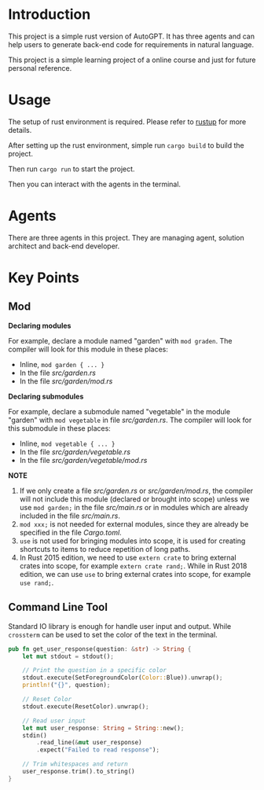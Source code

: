 # Introduction

This project is a simple rust version of AutoGPT. It has three agents and can help users to generate back-end code for requirements in natural language.

This project is a simple learning project of a online course and just for future personal reference.

# Usage

The setup of rust environment is required. Please refer to [rustup](https://rustup.rs/) for more details.

After setting up the rust environment, simple run `cargo build` to build the project.

Then run `cargo run` to start the project.

Then you can interact with the agents in the terminal.

# Agents

There are three agents in this project. They are managing agent, solution architect and back-end developer.

# Key Points

## Mod

**Declaring modules**

For example, declare a module named "garden" with `mod graden`. The compiler will look for this module in these places:

- Inline, `mod garden { ... }`
- In the file *src/garden.rs*
- In the file *src/garden/mod.rs*

**Declaring submodules**

For example, declare a submodule named "vegetable" in the module "garden" with `mod vegetable` in file *src/garden.rs*. The compiler will look for this submodule in these places:

- Inline, `mod vegetable { ... }`
- In the file *src/garden/vegetable.rs*
- In the file *src/garden/vegetable/mod.rs*

**NOTE**

1. If we only create a file *src/garden.rs* or *src/garden/mod.rs*, the compiler will not include this module (declared or brought into scope) unless we use `mod garden;` in the file *src/main.rs* or in modules which are already included in the file *src/main.rs*.
2. `mod xxx;` is not needed for external modules, since they are already be specified in the file *Cargo.toml*.
3. `use` is not used for bringing modules into scope, it is used for creating shortcuts to items to reduce repetition of long paths.
4. In Rust 2015 edition, we need to use `extern crate` to bring external crates into scope, for example `extern crate rand;`. While in Rust 2018 edition, we can use `use` to bring external crates into scope, for example `use rand;`.

## Command Line Tool

Standard IO library is enough for handle user input and output. While `crossterm` can be used to set the color of the text in the terminal.

```rust
pub fn get_user_response(question: &str) -> String {
    let mut stdout = stdout();

    // Print the question in a specific color
    stdout.execute(SetForegroundColor(Color::Blue)).unwrap();
    println!("{}", question);

    // Reset Color
    stdout.execute(ResetColor).unwrap();

    // Read user input
    let mut user_response: String = String::new();
    stdin()
        .read_line(&mut user_response)
        .expect("Failed to read response");

    // Trim whitespaces and return
    user_response.trim().to_string()
}
```

